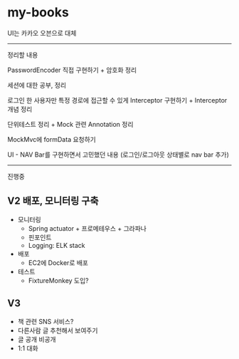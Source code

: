 # my-books

UI는 카카오 오븐으로 대체

---
정리할 내용

PasswordEncoder 직접 구현하기 + 암호화 정리

세션에 대한 공부, 정리 

로그인 한 사용자만 특정 경로에 접근할 수 있게 Interceptor 구현하기 + Interceptor 개념 정리

단위테스트 정리 +  Mock 관련 Annotation 정리

MockMvc에 formData 요청하기

UI - NAV Bar를 구현하면서 고민했던 내용 (로그인/로그아웃 상태별로 nav bar 추가)

---
진행중
## V2 배포, 모니터링 구축
- 모니터링
   - Spring actuator + 프로메테우스 + 그라파나
   - 핀포인트
   - Logging: ELK stack 
- 배포
  - EC2에 Docker로 배포
- 테스트
  - FixtureMonkey 도입?

## V3
- 책 관련 SNS 서비스?
- 다른사람 글 추천해서 보여주기
- 글 공개 비공개
- 1:1 대화
 




